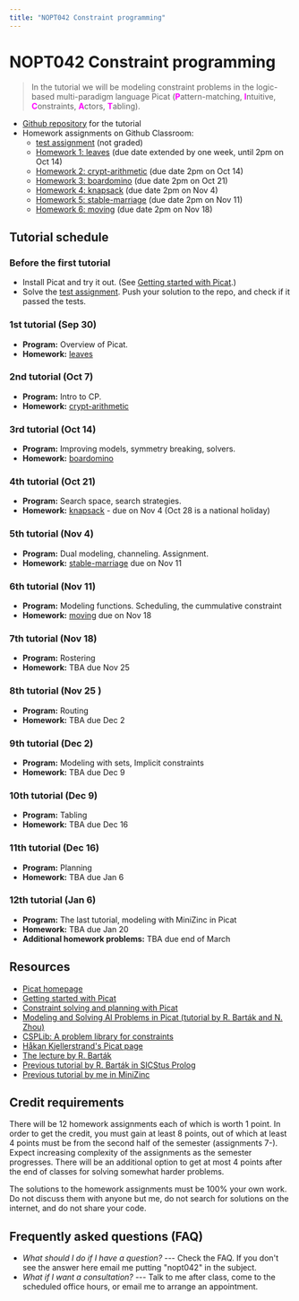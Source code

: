 ```yaml
---
title: "NOPT042 Constraint programming"
---
```


# NOPT042 Constraint programming

> In the tutorial we will be modeling constraint problems in the logic-based multi-paradigm language Picat 
    (<span style="color:fuchsia">**P**</span>attern-matching,
    <span style="color:fuchsia">**I**</span>ntuitive,
    <span style="color:fuchsia">**C**</span>onstraints,
    <span style="color:fuchsia">**A**</span>ctors,
    <span style="color:fuchsia">**T**</span>abling).

<!--
* [GitHub Classroom](https://classroom.github.com/classrooms/111507671-nopt042-tutorial) for classwork and homework assignments
-->

* [Github repository](https://github.com/jbulin-mff-uk/nopt042) for the tutorial
* Homework assignments on Github Classroom:
    - [test assignment](https://classroom.github.com/a/1ZJRMLa6) (not graded)
    - [Homework 1: leaves](https://classroom.github.com/a/SR6S7hUf) (due date extended by one week, until 2pm on Oct 14)
    - [Homework 2: crypt-arithmetic](https://classroom.github.com/a/vu6gMI8t) (due date 2pm on Oct 14)
    - [Homework 3: boardomino](https://classroom.github.com/a/grmdbx-S) (due date 2pm on Oct 21)
    - [Homework 4: knapsack](https://classroom.github.com/a/vZFFbU1t) (due date 2pm on Nov 4)
    - [Homework 5: stable-marriage](https://classroom.github.com/a/hB1TlTnz) (due date 2pm on Nov 11)
    - [Homework 6: moving](https://classroom.github.com/a/_Y3A7opJ) (due date 2pm on Nov 18)
    
## Tutorial schedule

### Before the first tutorial

* Install Picat and try it out. (See [Getting started with Picat](http://picat-lang.org/download/get_started.pdf).)
* Solve the [test assignment](https://classroom.github.com/a/1ZJRMLa6). Push your solution to the repo, and check if it passed the tests.

### 1st tutorial (Sep 30)

* **Program:** Overview of Picat.
* **Homework:** [leaves](https://classroom.github.com/a/SR6S7hUf)

### 2nd tutorial (Oct 7)

* **Program:** Intro to CP.
* **Homework:** [crypt-arithmetic](https://classroom.github.com/a/vu6gMI8t)

### 3rd tutorial (Oct 14)

* **Program:** Improving models, symmetry breaking, solvers.
* **Homework:** [boardomino](https://classroom.github.com/a/grmdbx-S)

### 4th tutorial (Oct 21)

* **Program:** Search space, search strategies.
* **Homework:** [knapsack](https://classroom.github.com/a/vZFFbU1t) - due on Nov 4 (Oct 28 is a national holiday)

### 5th tutorial (Nov 4)

* **Program:** Dual modeling, channeling. Assignment.
* **Homework:** [stable-marriage](https://classroom.github.com/a/hB1TlTnz) due on Nov 11

### 6th tutorial (Nov 11)

* **Program:** Modeling functions. Scheduling, the cummulative constraint
* **Homework:** [moving](https://classroom.github.com/a/_Y3A7opJ) due on Nov 18

### 7th tutorial (Nov 18)

* **Program:** Rostering
* **Homework:** TBA due Nov 25

### 8th tutorial (Nov 25 )

* **Program:** Routing
* **Homework:** TBA due Dec 2

### 9th tutorial (Dec 2)

* **Program:** Modeling with sets, Implicit constraints
* **Homework:** TBA due Dec 9

### 10th tutorial (Dec 9)

* **Program:** Tabling
* **Homework:** TBA  due Dec 16

### 11th tutorial (Dec 16)

* **Program:** Planning
* **Homework:** TBA due Jan 6

### 12th tutorial (Jan 6)

* **Program:** The last tutorial, modeling with MiniZinc in Picat
* **Homework:** TBA due Jan 20
* **Additional homework problems:** TBA due end of March

## Resources

* [Picat homepage](https://picat-lang.org)
* [Getting started with Picat](http://picat-lang.org/download/get_started.pdf)
* [Constraint solving and planning with Picat](https://picat-lang.org/picatbook2015.html)
* [Modeling and Solving AI Problems in Picat
(tutorial by R. Barták and N. Zhou)](http://ktiml.mff.cuni.cz/~bartak/AAAI2017/)
* [CSPLib: A problem library for constraints](https://www.csplib.org)
* [Håkan Kjellerstrand's Picat page](https://hakank.org/picat)
* [The lecture by R. Barták](https://ktiml.mff.cuni.cz/~bartak/podminky)
* [Previous tutorial by R. Barták in SICStus Prolog](https://ktiml.mff.cuni.cz/~bartak/podminky/#cviceni)
* [Previous tutorial by me in MiniZinc](https://dl1.cuni.cz/course/view.php?id=10544)

## Credit requirements

There will be 12 homework assignments each of which is worth 1 point. In order to get the credit, you must gain at least 8 points, out of which at least 4 points must be from the second half of the semester (assignments 7-). Expect increasing complexity of the assignments as the semester progresses. There will be an additional option to get at most 4 points after the end of classes for solving somewhat harder problems.

The solutions to the homework assignments must be 100% your own work. Do not discuss them with anyone but me, do not search for solutions on the internet, and do not share your code.

## Frequently asked questions (FAQ)

* _What should I do if I have a question?_ --- Check the FAQ. If you don't see the answer here email me putting "nopt042" in the subject.
* _What if I want a consultation?_ --- Talk to me after class, come to the scheduled office hours, or email me to arrange an appointment.
